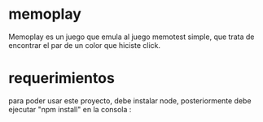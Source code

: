 # memoplay
Memoplay es un juego que emula al juego memotest simple, que trata de encontrar el par de un color que hiciste click.
# requerimientos
para poder usar este proyecto, debe instalar node, posteriormente debe ejecutar "npm install" en la consola : 
